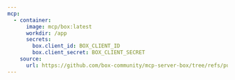 ```yaml
---
mcp:
  - container:
      image: mcp/box:latest
      workdir: /app
      secrets:
        box.client_id: BOX_CLIENT_ID
        box.client_secret: BOX_CLIENT_SECRET
    source:
      url: https://github.com/box-community/mcp-server-box/tree/refs/pull/4/merge
---
```

